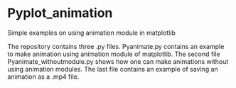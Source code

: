 # Pyplot_animation
Simple examples on using animation module in matplotlib

The repository contains three .py files. Pyanimate.py contains an example to make animation using animation module of matplotlib. The second file Pyanimate_withoutmodule.py shows how one can make animations without using animation modules. The last file contains an example of saving an animation as a .mp4 file.
